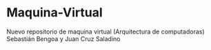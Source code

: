 # Maquina-Virtual
Nuevo repositorio de maquina virtual (Arquitectura de computadoras)
Sebastián Bengoa y Juan Cruz Saladino
